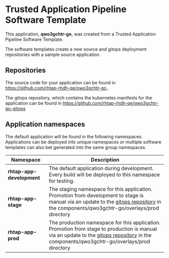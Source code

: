 # Trusted Application Pipeline Software Template

This application, **qwo3gchtr-go**, was created from a Trusted Application Pipeline Software Template.

The software templates create a new source and gitops deployment repositories with a sample source application. 

## Repositories

The source code for your application can be found in [https://github.com/rhtap-rhdh-qe/qwo3gchtr-go ](https://github.com/rhtap-rhdh-qe/qwo3gchtr-go ).
 
The gitops repository, which contains the kubernetes manifests for the application can be found in 
[https://github.com/rhtap-rhdh-qe/qwo3gchtr-go-gitops ](https://github.com/rhtap-rhdh-qe/qwo3gchtr-go-gitops ) 

## Application namespaces 

The default application will be found in the following namespaces. Applications can be deployed into unique namespaces or multiple software templates can also bet generated into the same group namespaces.  

|  Namespace   |  Description   |  
| -------- | -------- |   
| **rhtap-app-development** | The default application during development. Every build will be deployed to this namespace for testing. | 
| **rhtap-app-stage** | The staging namespace for this application. Promotion from development to stage is manual via an update to the [gitops repository](https://github.com/rhtap-rhdh-qe/qwo3gchtr-go-gitops ) in the components/qwo3gchtr-go/overlays/prod directory |  
| **rhtap-app-prod** | The production namespace for this application. Promotion from stage to production is manual via an update to the [gitops repository](https://github.com/rhtap-rhdh-qe/qwo3gchtr-go-gitops ) in the components/qwo3gchtr-go/overlays/prod directory | 